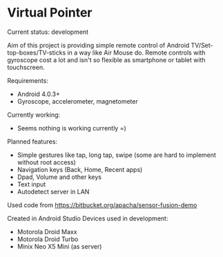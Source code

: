 # Virtual Pointer
Current status: development

Aim of this project is providing simple remote control of Android TV/Set-top-boxes/TV-sticks in a way like Air Mouse do.
Remote controls with gyroscope cost a lot and isn't so flexible as smartphone or tablet with touchscreen.

Requirements:
  - Android 4.0.3+
  - Gyroscope, accelerometer, magnetometer
  
Currently working:
  - Seems nothing is working currently =)
  
Planned features:
  - Simple gestures like tap, long tap, swipe (some are hard to implement without root access)
  - Navigation keys (Back, Home, Recent apps)
  - Dpad, Volume and other keys
  - Text input
  - Autodetect server in LAN

Used code from https://bitbucket.org/apacha/sensor-fusion-demo

Created in Android Studio
Devices used in development:
  - Motorola Droid Maxx
  - Motorola Droid Turbo
  - Minix Neo X5 Mini (as server)
